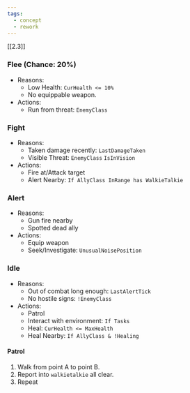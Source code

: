 ```yaml
---
tags:
  - concept
  - rework
---
```

[[2.3]]
### Flee (Chance: 20%)
- Reasons:
	- Low Health: `CurHealth <= 10%`
	- No equippable weapon.
- Actions:
	- Run from threat: `EnemyClass`
### Fight
- Reasons:
	- Taken damage recently:  `LastDamageTaken`
	- Visible Threat:  `EnemyClass`  `IsInVision`
- Actions:
	- Fire at/Attack target
	- Alert Nearby: `If AllyClass InRange has WalkieTalkie`
### Alert
- Reasons:
	- Gun fire nearby
	- Spotted dead ally
- Actions:
	- Equip weapon
	- Seek/Investigate: `UnusualNoisePosition`
### Idle
- Reasons:
	- Out of combat long enough: `LastAlertTick`
	- No hostile signs: `!EnemyClass`
- Actions:
	- Patrol
	- Interact with environment: `If Tasks`
	- Heal: `CurHealth <= MaxHealth`
	- Heal Nearby: `If AllyClass & !Healing`

#### Patrol
1. Walk from point A to point B.
2. Report into `walkietalkie` all clear.
3. Repeat